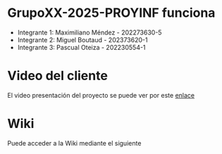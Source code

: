 # GrupoXX-2025-PROYINF funciona
* Integrante 1: Maximiliano Méndez - 202273630-5
* Integrante 2: Miguel Boutaud - 202373620-1
 * Integrante 3: Pascual Oteiza - 202230554-1
# Video del cliente
El video presentación del proyecto se puede ver por este [enlace](https://aula.usm.cl/mod/resource/view.php?id=6926137)
# Wiki
Puede acceder a la Wiki mediante el siguiente
